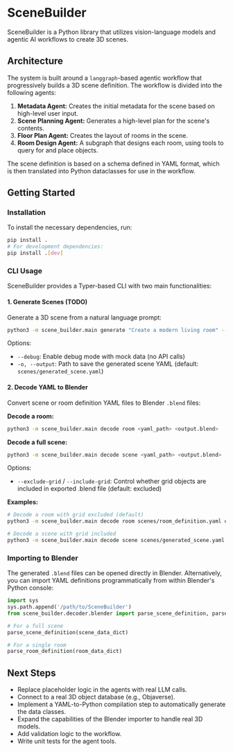 # SceneBuilder

SceneBuilder is a Python library that utilizes vision-language models and agentic AI workflows to create 3D scenes.

## Architecture

The system is built around a `langgraph`-based agentic workflow that progressively builds a 3D scene definition. The workflow is divided into the following agents:

1. **Metadata Agent:** Creates the initial metadata for the scene based on high-level user input.
2. **Scene Planning Agent:** Generates a high-level plan for the scene's contents.
3. **Floor Plan Agent:** Creates the layout of rooms in the scene.
4. **Room Design Agent:** A subgraph that designs each room, using tools to query for and place objects.

The scene definition is based on a schema defined in YAML format, which is then translated into Python dataclasses for use in the workflow.

## Getting Started

### Installation

To install the necessary dependencies, run:

```bash
pip install .
# For development dependencies:
pip install .[dev]
```

### CLI Usage

SceneBuilder provides a Typer-based CLI with two main functionalities:

#### 1. Generate Scenes (TODO)

Generate a 3D scene from a natural language prompt:

```bash
python3 -m scene_builder.main generate "Create a modern living room" --output scenes/my_scene.yaml
```

Options:
- `--debug`: Enable debug mode with mock data (no API calls)
- `-o, --output`: Path to save the generated scene YAML (default: `scenes/generated_scene.yaml`)

#### 2. Decode YAML to Blender

Convert scene or room definition YAML files to Blender `.blend` files:

**Decode a room:**
```bash
python3 -m scene_builder.main decode room <yaml_path> <output.blend>
```

**Decode a full scene:**
```bash
python3 -m scene_builder.main decode scene <yaml_path> <output.blend>
```

Options:
- `--exclude-grid` / `--include-grid`: Control whether grid objects are included in exported .blend file (default: excluded)

**Examples:**
```bash
# Decode a room with grid excluded (default)
python3 -m scene_builder.main decode room scenes/room_definition.yaml output/room.blend

# Decode a scene with grid included
python3 -m scene_builder.main decode scene scenes/generated_scene.yaml output/scene.blend --include-grid
```

### Importing to Blender

The generated `.blend` files can be opened directly in Blender. Alternatively, you can import YAML definitions programmatically from within Blender's Python console:

```python
import sys
sys.path.append('/path/to/SceneBuilder')
from scene_builder.decoder.blender import parse_scene_definition, parse_room_definition

# For a full scene
parse_scene_definition(scene_data_dict)

# For a single room
parse_room_definition(room_data_dict)
```

## Next Steps

* Replace placeholder logic in the agents with real LLM calls.
* Connect to a real 3D object database (e.g., Objaverse).
* Implement a YAML-to-Python compilation step to automatically generate the data classes.
* Expand the capabilities of the Blender importer to handle real 3D models.
* Add validation logic to the workflow.
* Write unit tests for the agent tools.
